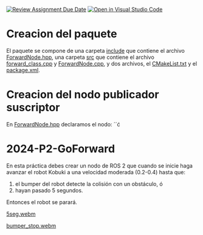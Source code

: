 [![Review Assignment Due Date](https://classroom.github.com/assets/deadline-readme-button-24ddc0f5d75046c5622901739e7c5dd533143b0c8e959d652212380cedb1ea36.svg)](https://classroom.github.com/a/79j9H7gG)
[![Open in Visual Studio Code](https://classroom.github.com/assets/open-in-vscode-718a45dd9cf7e7f842a935f5ebbe5719a5e09af4491e668f4dbf3b35d5cca122.svg)](https://classroom.github.com/online_ide?assignment_repo_id=13690311&assignment_repo_type=AssignmentRepo)

# Creacion del paquete
El paquete se compone de una carpeta [include](https://github.com/Docencia-fmrico/2024-p2-goforward-jmartinm2021/tree/main/node_forward/include/node_forward) que contiene el archivo [ForwardNode.hpp](https://github.com/Docencia-fmrico/2024-p2-goforward-jmartinm2021/blob/main/node_forward/include/node_forward/ForwardNode.hpp), una carpeta [src](https://github.com/Docencia-fmrico/2024-p2-goforward-jmartinm2021/tree/main/node_forward/src) que contiene el archivo [forward_class.cpp](https://github.com/Docencia-fmrico/2024-p2-goforward-jmartinm2021/blob/main/node_forward/src/forward_class.cpp) y [ForwardNode.cpp](https://github.com/Docencia-fmrico/2024-p2-goforward-jmartinm2021/blob/main/node_forward/src/node_forward/ForwardNode.cpp), y dos archivos, el [CMakeList.txt](https://github.com/Docencia-fmrico/2024-p2-goforward-jmartinm2021/blob/main/node_forward/CMakeLists.txt) y el [package.xml](https://github.com/Docencia-fmrico/2024-p2-goforward-jmartinm2021/blob/main/node_forward/package.xml).

# Creacion del nodo publicador suscriptor
En [ForwardNode.hpp](https://github.com/Docencia-fmrico/2024-p2-goforward-jmartinm2021/blob/main/node_forward/include/node_forward/ForwardNode.hpp) declaramos el nodo:
´´ć

# 2024-P2-GoForward

En esta práctica debes crear un nodo de ROS 2 que cuando se inicie haga avanzar el robot Kobuki a una velocidad moderada (0.2-0.4) hasta que:

1. el bumper del robot detecte la colisión con un obstáculo, ó
2. hayan pasado 5 segundos.

Entonces el robot se parará. 

[5seg.webm](https://github.com/Docencia-fmrico/2024-p2-goforward-jmartinm2021/assets/92941332/9d4b5ac2-482b-4740-a524-784a7a51fc10)

[bumper_stop.webm](https://github.com/Docencia-fmrico/2024-p2-goforward-jmartinm2021/assets/92941332/7484c2a6-fdc6-4307-9715-4ff8d8ac1d47)
